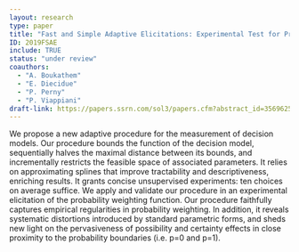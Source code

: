 ```yaml
---
layout: research
type: paper
title: "Fast and Simple Adaptive Elicitations: Experimental Test for Probability Weighting"
ID: 2019FSAE
include: TRUE
status: "under review"
coauthors:
  - "A. Boukathem"
  - "E. Diecidue"
  - "P. Perny"
  - "P. Viappiani"
draft-link: https://papers.ssrn.com/sol3/papers.cfm?abstract_id=3569625
---
```


We propose a new adaptive procedure for the measurement of decision models. Our procedure bounds the function of the decision model, sequentially halves the maximal distance between its bounds, and incrementally restricts the feasible space of associated parameters. It relies on approximating splines that improve tractability and descriptiveness, enriching results. It grants concise unsupervised experiments: ten choices on average suffice.
We apply and validate our procedure in an experimental elicitation of the probability weighting function. Our procedure faithfully captures empirical regularities in probability weighting. In addition, it reveals systematic distortions introduced by standard parametric forms, and sheds new light on the pervasiveness of possibility and certainty effects in close proximity to the probability boundaries (i.e. p=0 and p=1).
